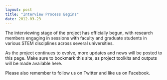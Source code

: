 ```yaml
---
layout: post
title: "Interview Process Begins"
date: 2012-03-23
---
```


The interviewing stage of the project has officially begun, with research members engaging in sessions with faculty and graduate students in various STEM disciplines across several universities. 

As the project continues to evolve, more updates and news will be posted to this page. Make sure to bookmark this site, as project toolkits and outputs will be made available here. 

Please also remember to follow us on Twitter and like us on Facebook. 
